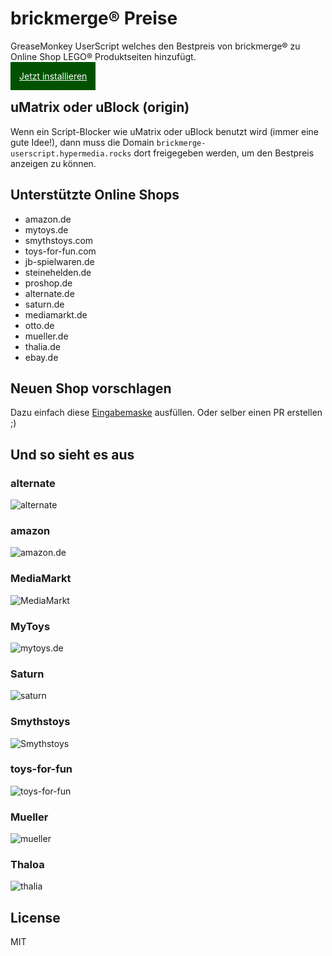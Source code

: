 # brickmerge® Preise

GreaseMonkey UserScript welches den Bestpreis von brickmerge® zu Online Shop LEGO® Produktseiten hinzufügt.

<a href="https://greasyfork.org/de/scripts/477807-brickmerge-prices" style="padding: 1em; background: #005200;color: white">Jetzt installieren</a>

## uMatrix oder uBlock (origin)

Wenn ein Script-Blocker wie uMatrix oder uBlock benutzt wird (immer eine gute Idee!), dann muss die Domain `brickmerge-userscript.hypermedia.rocks` dort freigegeben werden, um den Bestpreis anzeigen zu können.

## Unterstützte Online Shops

* amazon.de
* mytoys.de
* smythstoys.com
* toys-for-fun.com
* jb-spielwaren.de
* steinehelden.de
* proshop.de
* alternate.de
* saturn.de
* mediamarkt.de
* otto.de
* mueller.de
* thalia.de
* ebay.de

## Neuen Shop vorschlagen

Dazu einfach diese [Eingabemaske](https://github.com/pke/brickmerge-userscript/issues/new?template=new-site.yml) ausfüllen.
Oder selber einen PR erstellen ;)

## Und so sieht es aus

### alternate

![alternate](https://github.com/pke/brickmerge-userscript/blob/master/images/alternate.png?raw=true)

### amazon

![amazon.de](https://github.com/pke/brickmerge-userscript/blob/master/images/amazon.png?raw=true)

### MediaMarkt

![MediaMarkt](https://github.com/pke/brickmerge-userscript/blob/master/images/mediamarkt.png?raw=true)

### MyToys

![mytoys.de](https://github.com/pke/brickmerge-userscript/blob/master/images/mytoys.png?raw=true)

### Saturn

![saturn](https://github.com/pke/brickmerge-userscript/blob/master/images/saturn.png?raw=true)

### Smythstoys

![Smythstoys](https://github.com/pke/brickmerge-userscript/blob/master/images/smythstoys.png?raw=true)

### toys-for-fun

![toys-for-fun](https://github.com/pke/brickmerge-userscript/blob/master/images/toys-for-fun.png?raw=true)
### Mueller

![mueller](https://github.com/pke/brickmerge-userscript/blob/master/images/mueller.png?raw=true)

### Thaloa

![thalia](https://github.com/pke/brickmerge-userscript/blob/master/images/thalia.png?raw=true)

## License

MIT
